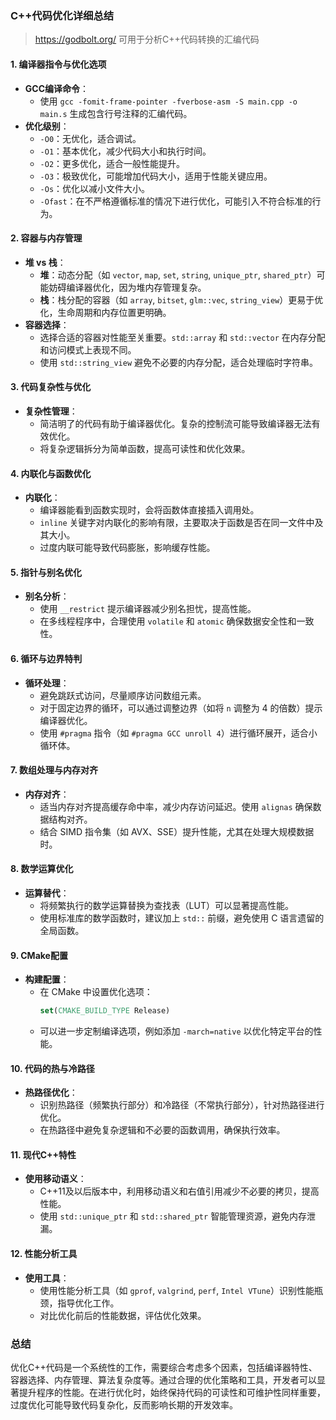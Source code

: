 ### C++代码优化详细总结

> https://godbolt.org/ 可用于分析C++代码转换的汇编代码

#### 1. 编译器指令与优化选项
- **GCC编译命令**：
  - 使用 `gcc -fomit-frame-pointer -fverbose-asm -S main.cpp -o main.s` 生成包含行号注释的汇编代码。
- **优化级别**：
  - `-O0`：无优化，适合调试。
  - `-O1`：基本优化，减少代码大小和执行时间。
  - `-O2`：更多优化，适合一般性能提升。
  - `-O3`：极致优化，可能增加代码大小，适用于性能关键应用。
  - `-Os`：优化以减小文件大小。
  - `-Ofast`：在不严格遵循标准的情况下进行优化，可能引入不符合标准的行为。

#### 2. 容器与内存管理
- **堆 vs 栈**：
  - **堆**：动态分配（如 `vector`, `map`, `set`, `string`, `unique_ptr`, `shared_ptr`）可能妨碍编译器优化，因为堆内存管理复杂。
  - **栈**：栈分配的容器（如 `array`, `bitset`, `glm::vec`, `string_view`）更易于优化，生命周期和内存位置更明确。
- **容器选择**：
  - 选择合适的容器对性能至关重要。`std::array` 和 `std::vector` 在内存分配和访问模式上表现不同。
  - 使用 `std::string_view` 避免不必要的内存分配，适合处理临时字符串。

#### 3. 代码复杂性与优化
- **复杂性管理**：
  - 简洁明了的代码有助于编译器优化。复杂的控制流可能导致编译器无法有效优化。
  - 将复杂逻辑拆分为简单函数，提高可读性和优化效果。

#### 4. 内联化与函数优化
- **内联化**：
  - 编译器能看到函数实现时，会将函数体直接插入调用处。
  - `inline` 关键字对内联化的影响有限，主要取决于函数是否在同一文件中及其大小。
  - 过度内联可能导致代码膨胀，影响缓存性能。

#### 5. 指针与别名优化
- **别名分析**：
  - 使用 `__restrict` 提示编译器减少别名担忧，提高性能。
  - 在多线程程序中，合理使用 `volatile` 和 `atomic` 确保数据安全性和一致性。

#### 6. 循环与边界特判
- **循环处理**：
  - 避免跳跃式访问，尽量顺序访问数组元素。
  - 对于固定边界的循环，可以通过调整边界（如将 `n` 调整为 4 的倍数）提示编译器优化。
  - 使用 `#pragma` 指令（如 `#pragma GCC unroll 4`）进行循环展开，适合小循环体。

#### 7. 数组处理与内存对齐
- **内存对齐**：
  - 适当内存对齐提高缓存命中率，减少内存访问延迟。使用 `alignas` 确保数据结构对齐。
  - 结合 SIMD 指令集（如 AVX、SSE）提升性能，尤其在处理大规模数据时。

#### 8. 数学运算优化
- **运算替代**：
  - 将频繁执行的数学运算替换为查找表（LUT）可以显著提高性能。
  - 使用标准库的数学函数时，建议加上 `std::` 前缀，避免使用 C 语言遗留的全局函数。

#### 9. CMake配置
- **构建配置**：
  - 在 CMake 中设置优化选项：
    ```cmake
    set(CMAKE_BUILD_TYPE Release)
    ```
  - 可以进一步定制编译选项，例如添加 `-march=native` 以优化特定平台的性能。

#### 10. 代码的热与冷路径
- **热路径优化**：
  - 识别热路径（频繁执行部分）和冷路径（不常执行部分），针对热路径进行优化。
  - 在热路径中避免复杂逻辑和不必要的函数调用，确保执行效率。

#### 11. 现代C++特性
- **使用移动语义**：
  - C++11及以后版本中，利用移动语义和右值引用减少不必要的拷贝，提高性能。
  - 使用 `std::unique_ptr` 和 `std::shared_ptr` 智能管理资源，避免内存泄漏。

#### 12. 性能分析工具
- **使用工具**：
  - 使用性能分析工具（如 `gprof`, `valgrind`, `perf`, `Intel VTune`）识别性能瓶颈，指导优化工作。
  - 对比优化前后的性能数据，评估优化效果。

### 总结
优化C++代码是一个系统性的工作，需要综合考虑多个因素，包括编译器特性、容器选择、内存管理、算法复杂度等。通过合理的优化策略和工具，开发者可以显著提升程序的性能。在进行优化时，始终保持代码的可读性和可维护性同样重要，过度优化可能导致代码复杂化，反而影响长期的开发效率。